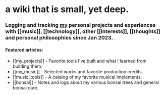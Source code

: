 # a wiki that is small, yet deep.

### Logging and tracking [my](https://wiki.plungepool.dev/site/about.html) personal projects and experiences with [[music]], [[technology]],  other [[interests]], [[thoughts]] and personal philosophies since Jan 2023.

#### Featured articles: 

- [[my_projects]] - Favorite tools I've built and what I learned from building them.
- [[my_music]] - Selected works and favorite production credits.
- [[music_tools]] - A catalog of my favorite musical implements.
- [[bonsai]] - Notes and logs about my various bonsai trees and general bonsai care.